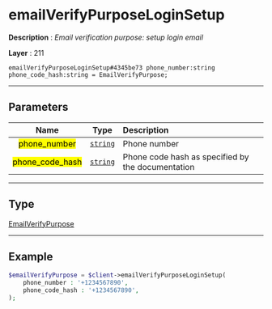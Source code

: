# emailVerifyPurposeLoginSetup

**Description** : *Email verification purpose: setup login email*

**Layer** : 211

```tl
emailVerifyPurposeLoginSetup#4345be73 phone_number:string phone_code_hash:string = EmailVerifyPurpose;
```

---

## Parameters

| Name | Type | Description |
| :---: | :---: | :--- |
| <mark>phone_number</mark> | [`string`](type/string) | Phone number |
| <mark>phone_code_hash</mark> | [`string`](type/string) | Phone code hash as specified by the documentation |

---

## Type

[EmailVerifyPurpose](type/EmailVerifyPurpose)

---

## Example

```php
$emailVerifyPurpose = $client->emailVerifyPurposeLoginSetup(
	phone_number : '+1234567890',
	phone_code_hash : '+1234567890',
);
```